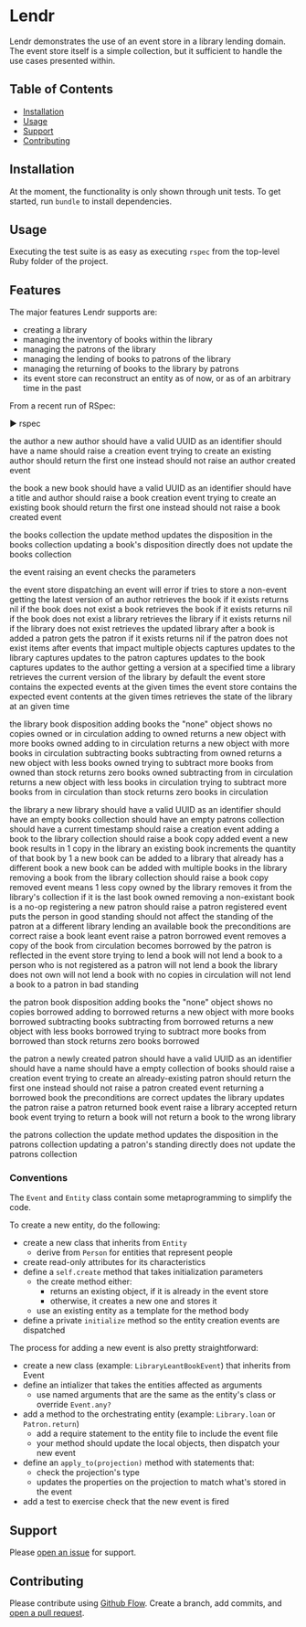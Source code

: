 # Lendr

Lendr demonstrates the use of an event store in a library lending domain. The event store itself is a simple collection, but it sufficient to handle the use cases presented within.

## Table of Contents

- [Installation](#installation)
- [Usage](#usage)
- [Support](#support)
- [Contributing](#contributing)

## Installation

At the moment, the functionality is only shown through unit tests. To get started, run `bundle` to install dependencies.

## Usage

Executing the test suite is as easy as executing `rspec` from the top-level Ruby folder of the project.

## Features

The major features Lendr supports are:

- creating a library
- managing the inventory of books within the library
- managing the patrons of the library
- managing the lending of books to patrons of the library
- managing the returning of books to the library by patrons
- its event store can reconstruct an entity as of now, or as of an arbitrary time in the past

From a recent run of RSpec:

▶ rspec

the author
  a new author
    should have a valid UUID as an identifier
    should have a name
    should raise a creation event
  trying to create an existing author
    should return the first one instead
    should not raise an author created event

the book
  a new book
    should have a valid UUID as an identifier
    should have a title and author
    should raise a book creation event
  trying to create an existing book
    should return the first one instead
    should not raise a book created event

the books collection
  the update method updates the disposition in the books collection
  updating a book's disposition directly does not update the books collection

the event
  raising an event
    checks the parameters

the event store
  dispatching an event
    will error if tries to store a non-event
  getting the latest version of
    an author
      retrieves the book if it exists
      returns nil if the book does not exist
    a book
      retrieves the book if it exists
      returns nil if the book does not exist
    a library
      retrieves the library if it exists
      returns nil if the library does not exist
      retrieves the updated library after a book is added
    a patron
      gets the patron if it exists
      returns nil if the patron does not exist
    items after events that impact multiple objects
      captures updates to the library
      captures updates to the patron
      captures updates to the book
      captures updates to the author
  getting a version at a specified time
    a library
      retrieves the current version of the library by default
      the event store contains the expected events at the given times
      the event store contains the expected event contents at the given times
      retrieves the state of the library at an given time

the library book disposition
  adding books
    the "none" object shows no copies owned or in circulation
    adding to owned returns a new object with more books owned
    adding to in circulation returns a new object with more books in circulation
  subtracting books
    subtracting from owned returns a new object with less books owned
    trying to subtract more books from owned than stock returns zero books owned
    subtracting from in circulation returns a new object with less books in circulation
    trying to subtract more books from in circulation than stock returns zero books in circulation

the library
  a new library
    should have a valid UUID as an identifier
    should have an empty books collection
    should have an empty patrons collection
    should have a current timestamp
    should raise a creation event
  adding a book to the library collection
    should raise a book copy added event
    a new book results in 1 copy in the library
    an existing book increments the quantity of that book by 1
    a new book can be added to a library that already has a different book
    a new book can be added with multiple books in the library
  removing a book from the library collection
    should raise a book copy removed event
    means 1 less copy owned by the library
    removes it from the library's collection if it is the last book owned
    removing a non-existant book is a no-op
  registering a new patron
    should raise a patron registered event
    puts the person in good standing
    should not affect the standing of the patron at a different library
  lending an available book
    the preconditions are correct
    raise a book leant event
    raise a patron borrowed event
    removes a copy of the book from circulation
    becomes borrowed by the patron
    is reflected in the event store
  trying to lend a book
    will not lend a book to a person who is not registered as a patron
    will not lend a book the library does not own
    will not lend a book with no copies in circulation
    will not lend a book to a patron in bad standing

the patron book disposition
  adding books
    the "none" object shows no copies borrowed
    adding to borrowed returns a new object with more books borrowed
  subtracting books
    subtracting from borrowed returns a new object with less books borrowed
    trying to subtract more books from borrowed than stock returns zero books borrowed

the patron
  a newly created patron
    should have a valid UUID as an identifier
    should have a name
    should have a empty collection of books
    should raise a creation event
  trying to create an already-existing patron
    should return the first one instead
    should not raise a patron created event
  returning a borrowed book
    the preconditions are correct
    updates the library
    updates the patron
    raise a patron returned book event
    raise a library accepted return book event
  trying to return a book
    will not return a book to the wrong library

the patrons collection
  the update method updates the disposition in the patrons collection
  updating a patron's standing directly does not update the patrons collection

### Conventions

The `Event` and `Entity` class contain some metaprogramming to simplify the code.

To create a new entity, do the following:

- create a new class that inherits from `Entity`
  - derive from `Person` for entities that represent people
- create read-only attributes for its characteristics
- define a `self.create` method that takes initialization parameters
  - the create method either:
    - returns an existing object, if it is already in the event store
    - otherwise, it creates a new one and stores it
  - use an existing entity as a template for the method body
- define a private `initialize` method so the entity creation events are dispatched

The process for adding a new event is also pretty straightforward:

- create a new class (example: `LibraryLeantBookEvent`) that inherits from Event
- define an intializer that takes the entities affected as arguments
  - use named arguments that are the same as the entity's class or override `Event.any?`
- add a method to the orchestrating entity (example: `Library.loan` or `Patron.return`)
  - add a require statement to the entity file to include the event file
  - your method should update the local objects, then dispatch your new event
- define an `apply_to(projection)` method with statements that:
  - check the projection's type
  - updates the properties on the projection to match what's stored in the event
- add a test to exercise check that the new event is fired

## Support

Please [open an issue](https://github.com/neontapir/lendr/issues/new) for support.

## Contributing

Please contribute using [Github Flow](https://guides.github.com/introduction/flow/). Create a branch, add commits, and [open a pull request](https://github.com/neontapir/lendr/compare/).
